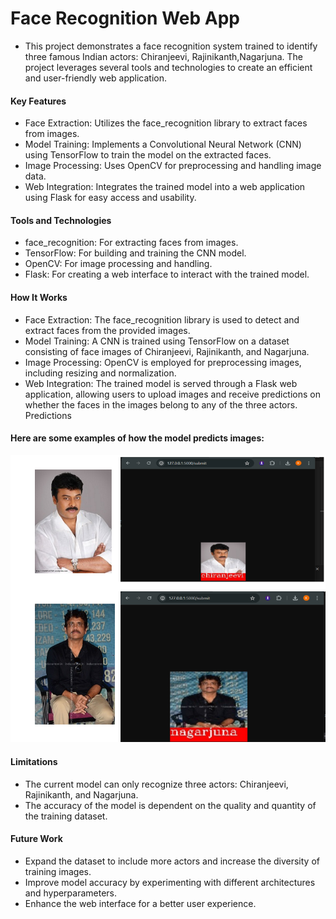 # Face Recognition Web App
- This project demonstrates a face recognition system trained to identify three famous Indian actors: Chiranjeevi, Rajinikanth,Nagarjuna. The project leverages several tools and technologies to create an 
   efficient and user-friendly web application.

#### Key Features
- Face Extraction: Utilizes the face_recognition library to extract faces from images.
- Model Training: Implements a Convolutional Neural Network (CNN) using TensorFlow to train the model on the extracted faces.
- Image Processing: Uses OpenCV for preprocessing and handling image data.
- Web Integration: Integrates the trained model into a web application using Flask for easy access and usability.
#### Tools and Technologies
- face_recognition: For extracting faces from images.
- TensorFlow: For building and training the CNN model.
- OpenCV: For image processing and handling.
- Flask: For creating a web interface to interact with the trained model.
#### How It Works
- Face Extraction: The face_recognition library is used to detect and extract faces from the provided images.
- Model Training: A CNN is trained using TensorFlow on a dataset consisting of face images of Chiranjeevi, Rajinikanth, and Nagarjuna.
- Image Processing: OpenCV is employed for preprocessing images, including resizing and normalization.
- Web Integration: The trained model is served through a Flask web application, allowing users to upload images and receive predictions on whether the faces in the images belong to any of the three actors.
Predictions
#### Here are some examples of how the model predicts images:

![Alt text](sample-output.png)

#### Limitations
- The current model can only recognize three actors: Chiranjeevi, Rajinikanth, and Nagarjuna.
- The accuracy of the model is dependent on the quality and quantity of the training dataset.
#### Future Work
- Expand the dataset to include more actors and increase the diversity of training images.
- Improve model accuracy by experimenting with different architectures and hyperparameters.
- Enhance the web interface for a better user experience.
